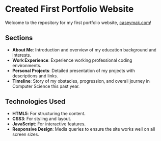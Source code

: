 # Created First Portfolio Website

Welcome to the repository for my first portfolio website, [caseymak.com](https://caseymak.com)!

## Sections

- **About Me**: Introduction and overview of my education background and interests.
- **Work Experience**: Experience working professional coding environments.
- **Personal Projects**: Detailed presentation of my projects with descriptions and links.
- **Timeline**: Story of my obstacles, progression, and overall journey in Computer Science this past year.

## Technologies Used

- **HTML5**: For structuring the content.
- **CSS3**: For styling and layout.
- **JavaScript**: For interactive features.
- **Responsive Design**: Media queries to ensure the site works well on all screen sizes.
